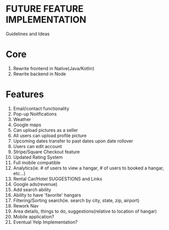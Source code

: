 # FUTURE FEATURE IMPLEMENTATION
Guidelines and Ideas

# Core
 1. Rewrite frontend in Native(Java/Kotlin)
 3. Rewrite backend in Node

# Features
 1. Email/contact functionality
 2. Pop-up Noitfications
 3. Weather
 4. Google maps
 5. Can upload pictures as a seller
 6. All users can upload profile picture
 7. Upcoming dates transfer to past dates upon date rollover
 8. Users can edit account
 9. Stripe/Square Checkout feature
 10. Updated Rating System
 11. Full mobile compatible
 12. Analytics(ie. # of users to view a hangar, # of users to booked a hangar, etc...)
 13. Rental Car/Hotel SUGGESTIONS and Links
 14. Google ads(revenue)
 15. Add search ability
 16. Ability to have 'favorite' hangars
 18. Filtering/Sorting search(ie. search by city, state, zip, airport)
 19. Rework Nav
 20. Area details, things to do, suggestions(relative to location of hangar)
 22. Mobile application?
 23. Eventual Yelp Implementation?
